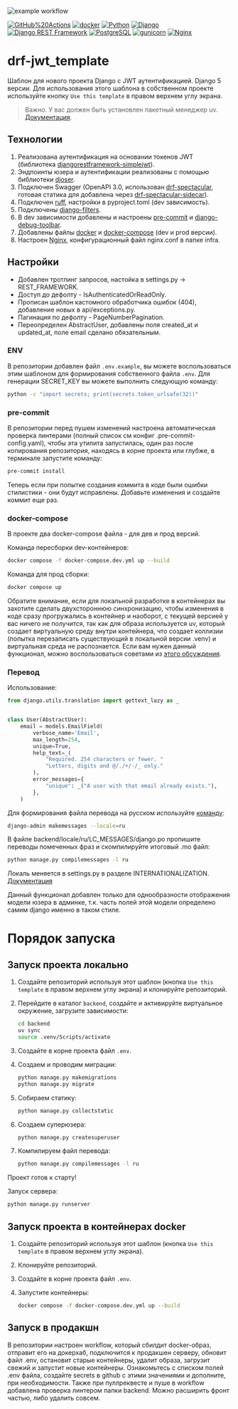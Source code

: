 ![example workflow](https://github.com/viva-lavita/foodgram-project-react/actions/workflows/main.yml/badge.svg)

[![GitHub%20Actions](https://img.shields.io/badge/-GitHub%20Actions-464646?style=flat-square&logo=GitHub%20actions)](https://github.com/features/actions)
[![docker](https://img.shields.io/badge/-Docker-464646?style=flat-square&logo=docker)](https://www.docker.com)
[![Python](https://img.shields.io/badge/-Python-464646?style=flat-square&logo=Python)](https://www.python.org)
[![Django](https://img.shields.io/badge/-Django-464646?style=flat-square&logo=Django)](https://www.djangoproject.com/)
[![Django REST Framework](https://img.shields.io/badge/-Django%20REST%20Framework-464646?style=flat-square&logo=Django%20REST%20Framework)](https://www.django-rest-framework.org)
[![PostgreSQL](https://img.shields.io/badge/-PostgreSQL-464646?style=flat-square&logo=PostgreSQL)](https://www.postgresql.org)
[![gunicorn](https://img.shields.io/badge/-gunicorn-464646?style=flat-square&logo=gunicorn)](https://gunicorn.org)
[![Nginx](https://img.shields.io/badge/-NGINX-464646?style=flat-square&logo=NGINX)](https://nginx.org/ru)

# drf-jwt_template

Шаблон для нового проекта Django с JWT аутентификацией. Django 5 версии.
Для использования этого шаблона в собственном проекте используйте кнопку `Use this template` в правом верхнем углу экрана.

> Важно. У вас должен быть установлен пакетный менеджер uv. [Документация](https://docs.astral.sh/uv/getting-started/installation/#pypi).

## Технологии

1. Реализована аутентификация на основании токенов JWT (библиотека [djangorestframework-simplejwt](https://django-rest-framework-simplejwt.readthedocs.io/en/latest/getting_started.html)).
2. Эндпоинты юзера и аутентификации реализованы с помощью библиотеки [djoser](https://djoser.readthedocs.io/en/latest/getting_started.html).
3. Подключен Swagger (OpenAPI 3.0, использован [drf-spectacular](https://drf-spectacular.readthedocs.io/en/latest/), готовая статика для добавлена через [drf-spectacular-sidecar](https://drf-spectacular.readthedocs.io/en/latest/readme.html)).
4. Подключен [ruff](https://docs.astral.sh/ruff/), настройки в pyproject.toml (dev зависимость).
5. Подключены [django-filters](https://django-filter.readthedocs.io/en/main/).
6. В dev зависимости добавлены и настроены [pre-commit](https://pre-commit.com/) и [django-debug-toolbar](https://django-debug-toolbar.readthedocs.io/en/latest/installation.html).
7. Добавлены файлы [docker](https://docs.docker.com/build/) и [docker-compose](https://docs.docker.com/compose/) (dev и prod версии).
8. Настроен [Nginx](https://docs.nginx.com/), конфигурационный файл nginx.conf в папке infra.

## Настройки

- Добавлен тротлинг запросов, настойка в settings.py -> REST_FRAMEWORK.
- Доступ до дефолту - IsAuthenticatedOrReadOnly.
- Прописан шаблон кастомного обработчика ошибок (404), добавление новых в api/exceptions.py.
- Пагинация по дефолту - PageNumberPagination.
- Переопределен AbstractUser, добавлены поля created_at и updated_at, поле email сделано обязательным.

### ENV

В репозитории добавлен файл `.env.example`, вы можете воспользоваться этим шаблоном для формирования собственного файла `.env`.
Для генерации SECRET_KEY вы можете выполнить следующую команду:

```bash
python -c "import secrets; print(secrets.token_urlsafe(32))"
```

### pre-commit

В репозитории перед пушем изменений настроена автоматическая проверка линтерами (полный список см конфиг .pre-commit-config.yaml), чтобы эта утилита запустилась, один раз после копирования репозитория, находясь в корне проекта или глубже, в терминале запустите команду:

```bash
pre-commit install
```

Теперь если при попытке создания коммита в коде были ошибки стилистики - они будут исправлены. Добавьте изменения и создайте коммит еще раз.

### docker-compose

В проекте два docker-compose файла -  для дев и прод версий.

Команда пересборки dev-контейнеров:

```bash
docker compose -f docker-compose.dev.yml up --build
```

Команда для прод сборки:

```bash
docker compose up
```

Обратите внимание, если для локальной разработке в контейнерах вы захотите сделать двухстороннюю синхронизацию, чтобы изменения в коде сразу прогружались в контейнер и наоборот, с текущей версией у вас ничего не получится, так как для образа используется uv, который создает виртуальную среду внутри контейнера, что создает коллизии (попытка перезаписать существующий в локальной версии .venv) и виртуальная среда не распознается.
Если вам нужен данный функционал, можно воспользоваться советами из [этого обсуждения](https://github.com/astral-sh/uv/issues/9423).

### Перевод

Использование:

```python
from django.utils.translation import gettext_lazy as _


class User(AbstractUser):
    email = models.EmailField(
        verbose_name='Email',
        max_length=254,
        unique=True,
        help_text=_(
            "Required. 254 characters or fewer. "
            "Letters, digits and @/./+/-/_ only."
        ),
        error_messages={
            "unique": _("A user with that email already exists."),
        },
    )
```

Для формирования файла перевода на русском используйте [команду](https://docs.djangoproject.com/en/5.2/ref/django-admin/#django-admin-makemessages):

```bash
django-admin makemessages --locale=ru
```

В файле backend/locale/ru/LC_MESSAGES/django.po пропишите переводы помеченных фраз и скомпилируйте итоговый .mo файл:

```bash
python manage.py compilemessages -l ru
```

Локаль меняется в settings.py в разделе INTERNATIONALIZATION. [Документация](https://docs.djangoproject.com/en/4.2/topics/i18n/)

Данный функционал добавлен только для однообразности отображения модели юзера в админке, т.к. часть полей этой модели определено самим django именно в таком стиле.

# Порядок запуска

## Запуск проекта локально

1. Создайте репозиторий используя этот шаблон (кнопка `Use this template` в правом верхнем углу экрана) и клонируйте репозиторий.
2. Перейдите в каталог `backend`, создайте и активируйте виртуальное окружение, загрузите зависимости:

    ```bash
    cd backend
    uv sync
    source .venv/Scripts/activate
    ```

3. Создайте в корне проекта файл `.env`.
4. Создаем и проводим миграции:

    ```bash
    python manage.py makemigrations
    python manage.py migrate
    ```

5. Собираем статику:

    ```bash
    python manage.py collectstatic
    ```

6. Создаем суперюзера:

    ```bash
    python manage.py createsuperuser
    ```

7. Компилируем файл перевода:

    ```bash
    python manage.py compilemessages -l ru
    ```

Проект готов к старту!

Запуск сервера:

```bash
python manage.py runserver
```

## Запуск проекта в контейнерах docker

1. Создайте репозиторий используя этот шаблон (кнопка `Use this template` в правом верхнем углу экрана).
2. Клонируйте репозиторий.
3. Создайте в корне проекта файл `.env`.
4. Запустите контейнеры:

    ```bash
    docker compose -f docker-compose.dev.yml up --build
    ```

## Запуск в продакшн

В репозитории настроен workflow, который сбилдит docker-образ, отправит его на докерхаб, подключится к продакшен серверу, обновит файл .env, остановит старые контейнеры, удалит образа, загрузит свежий и запустит новые контейнеры.
Ознакомьтесь с списком полей .env файла, создайте secrets в github с этими значениями и дополните, при необходимости.
Также при пуллреквесте и пуше в workflow добавлена проверка линтером папки backend. Можно расширить фронт частью, либо удалить совсем.
